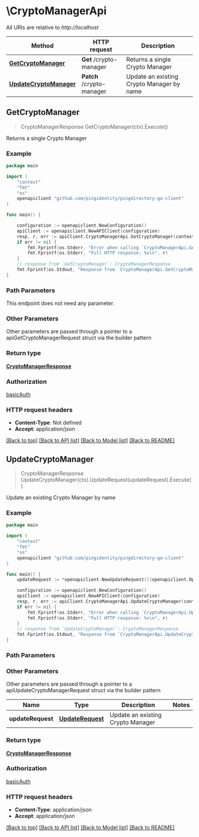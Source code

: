 # \CryptoManagerApi

All URIs are relative to *http://localhost*

Method | HTTP request | Description
------------- | ------------- | -------------
[**GetCryptoManager**](CryptoManagerApi.md#GetCryptoManager) | **Get** /crypto-manager | Returns a single Crypto Manager
[**UpdateCryptoManager**](CryptoManagerApi.md#UpdateCryptoManager) | **Patch** /crypto-manager | Update an existing Crypto Manager by name



## GetCryptoManager

> CryptoManagerResponse GetCryptoManager(ctx).Execute()

Returns a single Crypto Manager

### Example

```go
package main

import (
    "context"
    "fmt"
    "os"
    openapiclient "github.com/pingidentity/pingdirectory-go-client"
)

func main() {

    configuration := openapiclient.NewConfiguration()
    apiClient := openapiclient.NewAPIClient(configuration)
    resp, r, err := apiClient.CryptoManagerApi.GetCryptoManager(context.Background()).Execute()
    if err != nil {
        fmt.Fprintf(os.Stderr, "Error when calling `CryptoManagerApi.GetCryptoManager``: %v\n", err)
        fmt.Fprintf(os.Stderr, "Full HTTP response: %v\n", r)
    }
    // response from `GetCryptoManager`: CryptoManagerResponse
    fmt.Fprintf(os.Stdout, "Response from `CryptoManagerApi.GetCryptoManager`: %v\n", resp)
}
```

### Path Parameters

This endpoint does not need any parameter.

### Other Parameters

Other parameters are passed through a pointer to a apiGetCryptoManagerRequest struct via the builder pattern


### Return type

[**CryptoManagerResponse**](CryptoManagerResponse.md)

### Authorization

[basicAuth](../README.md#basicAuth)

### HTTP request headers

- **Content-Type**: Not defined
- **Accept**: application/json

[[Back to top]](#) [[Back to API list]](../README.md#documentation-for-api-endpoints)
[[Back to Model list]](../README.md#documentation-for-models)
[[Back to README]](../README.md)


## UpdateCryptoManager

> CryptoManagerResponse UpdateCryptoManager(ctx).UpdateRequest(updateRequest).Execute()

Update an existing Crypto Manager by name

### Example

```go
package main

import (
    "context"
    "fmt"
    "os"
    openapiclient "github.com/pingidentity/pingdirectory-go-client"
)

func main() {
    updateRequest := *openapiclient.NewUpdateRequest([]openapiclient.Operation{*openapiclient.NewOperation(openapiclient.EnumOperation("add"), "Path_example")}) // UpdateRequest | Update an existing Crypto Manager

    configuration := openapiclient.NewConfiguration()
    apiClient := openapiclient.NewAPIClient(configuration)
    resp, r, err := apiClient.CryptoManagerApi.UpdateCryptoManager(context.Background()).UpdateRequest(updateRequest).Execute()
    if err != nil {
        fmt.Fprintf(os.Stderr, "Error when calling `CryptoManagerApi.UpdateCryptoManager``: %v\n", err)
        fmt.Fprintf(os.Stderr, "Full HTTP response: %v\n", r)
    }
    // response from `UpdateCryptoManager`: CryptoManagerResponse
    fmt.Fprintf(os.Stdout, "Response from `CryptoManagerApi.UpdateCryptoManager`: %v\n", resp)
}
```

### Path Parameters



### Other Parameters

Other parameters are passed through a pointer to a apiUpdateCryptoManagerRequest struct via the builder pattern


Name | Type | Description  | Notes
------------- | ------------- | ------------- | -------------
 **updateRequest** | [**UpdateRequest**](UpdateRequest.md) | Update an existing Crypto Manager | 

### Return type

[**CryptoManagerResponse**](CryptoManagerResponse.md)

### Authorization

[basicAuth](../README.md#basicAuth)

### HTTP request headers

- **Content-Type**: application/json
- **Accept**: application/json

[[Back to top]](#) [[Back to API list]](../README.md#documentation-for-api-endpoints)
[[Back to Model list]](../README.md#documentation-for-models)
[[Back to README]](../README.md)

